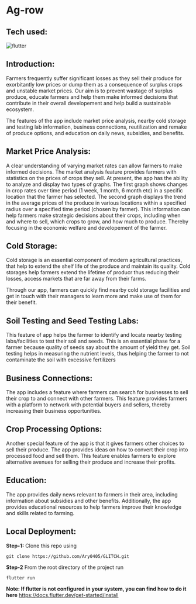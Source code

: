 # Ag-row

## Tech used: 
![flutter](https://user-images.githubusercontent.com/89147145/225720130-8eef0ec5-6581-413a-9e72-e8a48c6b3e1b.png)


## Introduction:
Farmers frequently suffer significant losses as they sell their produce 
for exorbitantly low prices or dump them as a consequence of surplus crops 
and unstable market prices.  Our aim is to prevent wastage of surplus produce, educate 
farmers and help them make informed decisions that contribute in their overall developement
and help build a sustainable ecosystem. 

The features of the app include market price analysis, nearby cold storage and testing lab information, 
business connections, reutilization and remake of produce options, and education on daily news, subsidies, and benefits.

## Market Price Analysis:

A clear understanding of varying market rates can allow farmers to make informed decisions. 
The market analysis feature provides farmers with statistics on the prices 
of crops they sell. 
At present, the app has the ability to analyze and display two types of graphs.
The first graph shows changes in crop rates over time period (1 week, 1 month, 6 month etc) in a specific location that the farmer has selected.
The second graph displays the trend in the average prices of the produce in various locations within a specified radius over a specified time period (chosen by farmer).
This information can help farmers make strategic decisions about their crops, including when and where to sell, which crops to grow, and how much to produce. 
Thereby focusing in the economic welfare and developement of the farmer. 

## Cold Storage:

Cold storage is an essential component of modern agricultural practices, 
that help to extend the shelf life of the produce and maintain its quality.
Cold storages help farmers extend the lifetime of producr thus reducing their losses, 
access markets that are far away from their farms.

Through our app, farmers can quickly find nearby cold storage facilities and get in touch with their managers to learn more and make use 
of them for their benefit.

## Soil Testing and Seed Testing Labs:
This feature of app helps the farmer to identify and locate nearby
testing labs/facilities to test their soil and seeds.
This is an essential phase for a farmer because quality of seeds say about
the amount of yield they get. Soil testing helps in measuring the nutrient
levels, thus helping the farmer to not contaminate the soil
with excessive fertilizers

## Business Connections:
The app includes a feature where farmers can search for businesses to sell their crop to and 
connect with other farmers. This feature provides farmers with a platform to network with potential 
buyers and sellers, thereby increasing their business opportunities.

## Crop Processing Options:
Another special feature of the app is that it gives farmers other choices to sell their produce. 
The app provides ideas on how to convert their crop into processed food and sell them. This feature 
enables farmers to explore alternative avenues for selling their produce and increase their profits.

## Education:
The app provides daily news relevant to farmers in their area, including information about subsidies 
and other benefits. Additionally, the app provides educational resources to help farmers improve 
their knowledge and skills related to farming.


## Local Deployment:

**Step-1:**
Clone this repo using
```
git clone https://github.com/Ary0405/GLITCH.git
```

**Step-2**
From the root directory of the project run
```
flutter run
```
**Note: If flutter is not configured in your system, you can find how to do it here**
https://docs.flutter.dev/get-started/install
